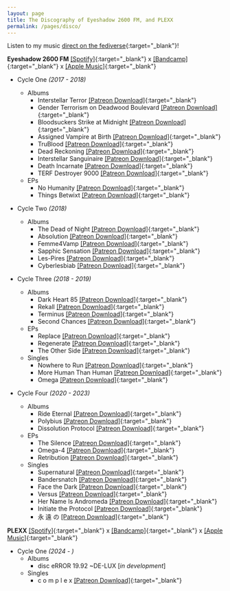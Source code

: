 ```yaml
---
layout: page
title: The Discography of Eyeshadow 2600 FM, and PLEXX
permalink: /pages/disco/
---
```

Listen to my music [direct on the fediverse](https://bandwagon.fm/@cmdr_nova){:target="_blank"}!

**Eyeshadow 2600 FM** [[Spotify]](https://open.spotify.com/artist/355TNaPlosj1FwN7sfSvAe?si=DpZynJiMSGWKYPfLeJX68g){:target="_blank"} x [[Bandcamp]](https://eyeshadow2600fm.bandcamp.com/album/dissolution-protocol){:target="_blank"} x [[Apple Music]](https://music.apple.com/us/artist/eyeshadow-2600-fm/1210249781){:target="_blank"}


- Cycle One *(2017 - 2018)*
    - Albums
        * Interstellar Terror [[Patreon Download]](https://www.patreon.com/posts/as-thank-you-8637199){:target="_blank"}
        * Gender Terrorism on Deadwood Boulevard [[Patreon Download]](https://www.patreon.com/posts/8298138){:target="_blank"}
        * Bloodsuckers Strike at Midnight [[Patreon Download]](https://www.patreon.com/posts/bloodsuckers-at-8760046){:target="_blank"}
        * Assigned Vampire at Birth [[Patreon Download]](https://www.patreon.com/posts/assigned-vampire-11171162){:target="_blank"}
        * TruBlood [[Patreon Download]](https://www.patreon.com/posts/11398340){:target="_blank"}
        * Dead Reckoning [[Patreon Download]](https://www.patreon.com/posts/dead-reckoning-12309061){:target="_blank"}
        * Interstellar Sanguinaire [[Patreon Download]](https://www.patreon.com/posts/interstellar-13728787){:target="_blank"}
        * Death Incarnate [[Patreon Download]](https://www.patreon.com/posts/death-incarnate-14223234){:target="_blank"}
        * TERF Destroyer 9000 [[Patreon Download]](https://www.patreon.com/posts/terf-destroyer-d-15483690){:target="_blank"}
    - EPs
        * No Humanity [[Patreon Download]](https://www.patreon.com/posts/no-humanity-ep-11670887){:target="_blank"}
        * Things Betwixt [[Patreon Download]](https://www.patreon.com/posts/things-betwixt-16168981){:target="_blank"}
    
- Cycle Two *(2018)*
    - Albums
        * The Dead of Night [[Patreon Download]](https://www.patreon.com/posts/dead-of-night-d-16384894){:target="_blank"}
        * Absolution [[Patreon Download]](https://www.patreon.com/posts/absolution-full-16660001){:target="_blank"}
        * Femme4Vamp [[Patreon Download]](https://www.patreon.com/posts/femme4vamp-full-16979266){:target="_blank"}
        * Sapphic Sensation [[Patreon Download]](https://www.patreon.com/posts/sapphic-patron-d-17668798){:target="_blank"}
        * Les-Pires [[Patreon Download]](https://www.patreon.com/posts/les-pires-18849133){:target="_blank"}
        * Cyberlesbiab [[Patreon Download]](https://www.patreon.com/posts/cyberlesbiab-1-d-20455906){:target="_blank"}
    
- Cycle Three *(2018 - 2019)*
    - Albums
        * Dark Heart 85 [[Patreon Download]](https://www.patreon.com/posts/darkheart-85-21830885){:target="_blank"}
        * Rekall [[Patreon Download]](https://www.patreon.com/posts/rekall-full-24684471){:target="_blank"}
        * Terminus [[Patreon Download]](https://www.patreon.com/posts/terminus-patron-29371507){:target="_blank"}
        * Second Chances [[Patreon Download]](https://www.patreon.com/posts/30440155){:target="_blank"}
    - EPs
        * Replace [[Patreon Download]](https://www.patreon.com/posts/replace-ep-d-l-23295803){:target="_blank"}
        * Regenerate [[Patreon Download]](https://www.patreon.com/posts/regenerate-ep-25875464){:target="_blank"}
        * The Other Side [[Patreon Download]](https://www.patreon.com/posts/30015805){:target="_blank"}
    - Singles
        * Nowhere to Run [[Patreon Download]](https://www.patreon.com/posts/nowhere-to-run-d-26018427){:target="_blank"}
        * More Human Than Human [[Patreon Download]](https://www.patreon.com/posts/more-human-than-26956268){:target="_blank"}
        * Omega [[Patreon Download]](https://www.patreon.com/posts/terminus-new-art-28645718){:target="_blank"}

- Cycle Four *(2020 - 2023)*
    - Albums
        * Ride Eternal [[Patreon Download]](https://www.patreon.com/posts/ride-eternal-32739849){:target="_blank"}
        * Polybius [[Patreon Download]](https://www.patreon.com/posts/37300838){:target="_blank"}
        * Dissolution Protocol [[Patreon Download]](https://www.patreon.com/posts/88873394){:target="_blank"}
    - EPs
        * The Silence [[Patreon Download]](https://www.patreon.com/posts/34601373){:target="_blank"}
        * Omega-4 [[Patreon Download]](https://www.patreon.com/posts/39852051){:target="_blank"}
        * Retribution [[Patreon Download]](https://www.patreon.com/posts/eyeshadow-2600-81987283){:target="_blank"}
    - Singles
        * Supernatural [[Patreon Download]](https://www.patreon.com/posts/supernatural-d-l-31262087){:target="_blank"}
        * Bandersnatch [[Patreon Download]](https://www.patreon.com/posts/bandersnatch-32098931){:target="_blank"}
        * Face the Dark [[Patreon Download]](https://www.patreon.com/posts/face-dark-single-35573323){:target="_blank"}
        * Versus [[Patreon Download]](https://www.patreon.com/posts/versus-collab-36224668){:target="_blank"}
        * Her Name Is Andromeda [[Patreon Download]](https://www.patreon.com/posts/36580649){:target="_blank"}
        * Initiate the Protocol [[Patreon Download]](https://www.patreon.com/posts/02-initiate-42189312){:target="_blank"}
        * 永 遠 の [[Patreon Download]](https://www.patreon.com/posts/yong-yuan-no-87608010){:target="_blank"}

**PLEXX** [[Spotify]](https://open.spotify.com/artist/2jkEsRdWQYWla3H6Ut4Wed?si=zM7EnLDzSTiBaOMZs1_sPg){:target="_blank"} x [[Bandcamp]](https://plexx.bandcamp.com/album/disc-error-1992-de-lux){:target="_blank"} x [[Apple Music]](https://music.apple.com/us/artist/plexx/1751206223){:target="_blank"}

- Cycle One *(2024 - )*
    - Albums
        * disc eRROR 19​.​92 ~DE​-​LUX [*in development*]
    - Singles
        * c o m p l e x [[Patreon Download]](https://www.patreon.com/posts/106227529){:target="_blank"}